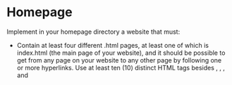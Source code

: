 # Homepage #

Implement in your homepage directory a website that must:

- Contain at least four different .html pages, at least one of which is index.html (the main page of your website), and it should be possible to get from any page on your website to any other page by following one or more hyperlinks.
Use at least ten (10) distinct HTML tags besides <html>, <head>, <body>, and <title>. Using some tag (e.g., <p>) multiple times still counts as just one (1) of those ten!
Integrate one or more features from Bootstrap into your site. Bootstrap is a popular library (that comes with lots of CSS classes and more) via which you can beautify your site. See Bootstrap’s documentation to get started. In particular, you might find some of Bootstrap’s components of interest. To add Bootstrap to your site, it suffices to include

<link href="https://cdn.jsdelivr.net/npm/bootstrap@5.0.2/dist/css/bootstrap.min.css" rel="stylesheet" integrity="sha384-EVSTQN3/azprG1Anm3QDgpJLIm9Nao0Yz1ztcQTwFspd3yD65VohhpuuCOmLASjC" crossorigin="anonymous">
<script src="https://cdn.jsdelivr.net/npm/bootstrap@5.0.2/dist/js/bootstrap.bundle.min.js" integrity="sha384-MrcW6ZMFYlzcLA8Nl+NtUVF0sA7MsXsP1UyJoMp4YLEuNSfAP+JcXn/tWtIaxVXM" crossorigin="anonymous"></script>
in your pages’ <head>, below which you can also include

<link href="styles.css" rel="stylesheet">
to link your own CSS.

- Have at least one stylesheet file of your own creation, styles.css, which uses at least five (5) different CSS selectors (e.g. tag (example), class (.example), or ID (#example)), and within which you use a total of at least five (5) different CSS properties, such as font-size, or margin; and
- Integrate one or more features of JavaScript into your site to make your site more interactive. For example, you can use JavaScript to add alerts, to have an effect at a recurring interval, or to add interactivity to buttons, dropdowns, or forms. Feel free to be creative!
- Ensure that your site looks nice on browsers both on mobile devices as well as laptops and desktops.\
